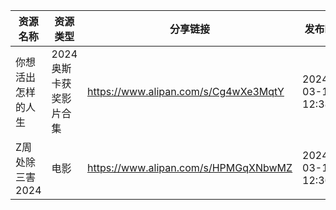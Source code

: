 | 资源名称       | 资源类型          | 分享链接                                 | 发布时间                |
| ---------- | ------------- | ------------------------------------ | ------------------- |
| 你想活出怎样的人生  | 2024奥斯卡获奖影片合集 | https://www.alipan.com/s/Cg4wXe3MqtY | 2024-03-12 12:38:14 |
| Z周处除三害2024 | 电影            | https://www.alipan.com/s/HPMGqXNbwMZ | 2024-03-12 12:36:11 |
